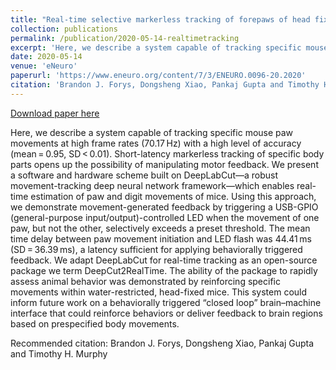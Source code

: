 ```yaml
---
title: "Real-time selective markerless tracking of forepaws of head fixed mice using deep neural networks"
collection: publications
permalink: /publication/2020-05-14-realtimetracking
excerpt: 'Here, we describe a system capable of tracking specific mouse paw movements at high frame rates (70.17 Hz) with a high level of accuracy (mean = 0.95, SD < 0.01). Short-latency markerless tracking of specific body parts opens up the possibility of manipulating motor feedback. We present a software and hardware scheme built on DeepLabCut—a robust movement-tracking deep neural network framework—which enables real-time estimation of paw and digit movements of mice. Using this approach, we demonstrate movement-generated feedback by triggering a USB-GPIO (general-purpose input/output)-controlled LED when the movement of one paw, but not the other, selectively exceeds a preset threshold. The mean time delay between paw movement initiation and LED flash was 44.41 ms (SD = 36.39 ms), a latency sufficient for applying behaviorally triggered feedback. We adapt DeepLabCut for real-time tracking as an open-source package we term DeepCut2RealTime. The ability of the package to rapidly assess animal behavior was demonstrated by reinforcing specific movements within water-restricted, head-fixed mice. This system could inform future work on a behaviorally triggered “closed loop” brain–machine interface that could reinforce behaviors or deliver feedback to brain regions based on prespecified body movements.'
date: 2020-05-14
venue: 'eNeuro'
paperurl: 'https://www.eneuro.org/content/7/3/ENEURO.0096-20.2020'
citation: 'Brandon J. Forys, Dongsheng Xiao, Pankaj Gupta and Timothy H. Murphy'
---
```


<a href='https://www.eneuro.org/content/7/3/ENEURO.0096-20.2020'>Download paper here</a>

Here, we describe a system capable of tracking specific mouse paw movements at high frame rates (70.17 Hz) with a high level of accuracy (mean = 0.95, SD < 0.01). Short-latency markerless tracking of specific body parts opens up the possibility of manipulating motor feedback. We present a software and hardware scheme built on DeepLabCut—a robust movement-tracking deep neural network framework—which enables real-time estimation of paw and digit movements of mice. Using this approach, we demonstrate movement-generated feedback by triggering a USB-GPIO (general-purpose input/output)-controlled LED when the movement of one paw, but not the other, selectively exceeds a preset threshold. The mean time delay between paw movement initiation and LED flash was 44.41 ms (SD = 36.39 ms), a latency sufficient for applying behaviorally triggered feedback. We adapt DeepLabCut for real-time tracking as an open-source package we term DeepCut2RealTime. The ability of the package to rapidly assess animal behavior was demonstrated by reinforcing specific movements within water-restricted, head-fixed mice. This system could inform future work on a behaviorally triggered “closed loop” brain–machine interface that could reinforce behaviors or deliver feedback to brain regions based on prespecified body movements.

Recommended citation: Brandon J. Forys, Dongsheng Xiao, Pankaj Gupta and Timothy H. Murphy